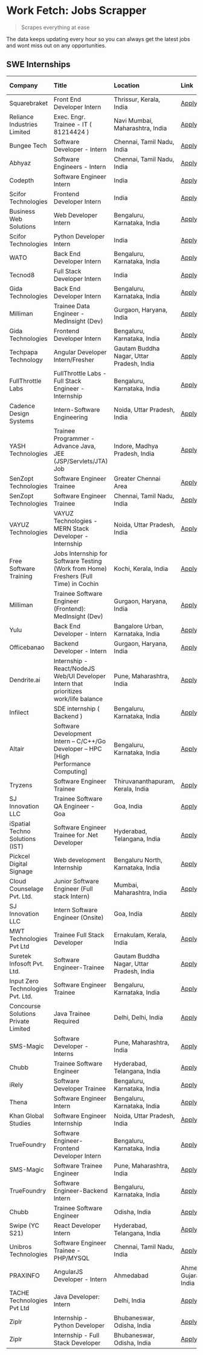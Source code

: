 # Work Fetch: Jobs Scrapper
> Scrapes everything at ease

The data keeps updating every hour so you can always get the latest jobs and wont miss out on any opportunities.

## SWE Internships
<!--START_SECTION:workfetch-->
| Company                             | Title                                                                                | Location                                  | Link                                                                                                                                                                                                                                                                                                             | Date Posted   |
|:------------------------------------|:-------------------------------------------------------------------------------------|:------------------------------------------|:-----------------------------------------------------------------------------------------------------------------------------------------------------------------------------------------------------------------------------------------------------------------------------------------------------------------|:--------------|
| Squarebraket                        | Front End Developer Intern                                                           | Thrissur, Kerala, India                   | [Apply](https://in.linkedin.com/jobs/view/front-end-developer-intern-at-squarebraket-3838541191?refId=C7hVm7k15lCkopCV7hOQ3g%3D%3D&trackingId=XwvYW7vWIEzVjWAdS0G2hA%3D%3D&position=17&pageNum=0&trk=public_jobs_jserp-result_search-card)                                                                       | 2024-02-29    |
| Reliance Industries Limited         | Exec. Engr. Trainee - IT ( 81214424 )                                                | Navi Mumbai, Maharashtra, India           | [Apply](https://in.linkedin.com/jobs/view/exec-engr-trainee-it-81214424-at-reliance-industries-limited-3842850941?refId=uTpK4hmp9zhSIIHDPR%2Fi5g%3D%3D&trackingId=SSoK%2FmlRY3GbT6iKjlpydw%3D%3D&position=3&pageNum=3&trk=public_jobs_jserp-result_search-card)                                                  | 2024-02-29    |
| Bungee Tech                         | Software Developer - Intern                                                          | Chennai, Tamil Nadu, India                | [Apply](https://in.linkedin.com/jobs/view/software-developer-intern-at-bungee-tech-3842220746?refId=pq0YjpQ1m0yW8Jg4M%2B8Exw%3D%3D&trackingId=8gZCF2NzJIIEJggcWMtU1w%3D%3D&position=18&pageNum=1&trk=public_jobs_jserp-result_search-card)                                                                       | 2024-02-28    |
| Abhyaz                              | Software Engineers - Intern                                                          | Chennai, Tamil Nadu, India                | [Apply](https://in.linkedin.com/jobs/view/software-engineers-intern-at-abhyaz-3842331306?refId=173PdvaIWVvskbn5QfMLqg%3D%3D&trackingId=imeG6iOlqOe7g3grIo5nbQ%3D%3D&position=13&pageNum=2&trk=public_jobs_jserp-result_search-card)                                                                              | 2024-02-28    |
| Codepth                             | Software Engineer Intern                                                             | India                                     | [Apply](https://in.linkedin.com/jobs/view/software-engineer-intern-at-codepth-3837570180?refId=173PdvaIWVvskbn5QfMLqg%3D%3D&trackingId=DPVz3b2jcY8HsVC5AgguVA%3D%3D&position=14&pageNum=2&trk=public_jobs_jserp-result_search-card)                                                                              | 2024-02-28    |
| Scifor Technologies                 | Frontend Developer Intern                                                            | India                                     | [Apply](https://in.linkedin.com/jobs/view/frontend-developer-intern-at-scifor-technologies-3839011953?refId=pq0YjpQ1m0yW8Jg4M%2B8Exw%3D%3D&trackingId=TDbZsj%2FTmyprn5Mx1r1Zkw%3D%3D&position=13&pageNum=1&trk=public_jobs_jserp-result_search-card)                                                             | 2024-02-27    |
| Business Web Solutions              | Web Developer Intern                                                                 | Bengaluru, Karnataka, India               | [Apply](https://in.linkedin.com/jobs/view/web-developer-intern-at-business-web-solutions-3839906144?refId=C7hVm7k15lCkopCV7hOQ3g%3D%3D&trackingId=89iW1uOts8hk99fOlcX2zw%3D%3D&position=24&pageNum=0&trk=public_jobs_jserp-result_search-card)                                                                   | 2024-02-26    |
| Scifor Technologies                 | Python Developer Intern                                                              | India                                     | [Apply](https://in.linkedin.com/jobs/view/python-developer-intern-at-scifor-technologies-3838399080?refId=uTpK4hmp9zhSIIHDPR%2Fi5g%3D%3D&trackingId=ZeyjYCor93%2Bp0OFmANmvTQ%3D%3D&position=7&pageNum=3&trk=public_jobs_jserp-result_search-card)                                                                | 2024-02-26    |
| WATO                                | Back End Developer Intern                                                            | Bengaluru, Karnataka, India               | [Apply](https://in.linkedin.com/jobs/view/back-end-developer-intern-at-wato-3834852920?refId=uTpK4hmp9zhSIIHDPR%2Fi5g%3D%3D&trackingId=Upf4AMfXlb86VYiMfS5qDg%3D%3D&position=10&pageNum=3&trk=public_jobs_jserp-result_search-card)                                                                              | 2024-02-26    |
| Tecnod8                             | Full Stack Developer Intern                                                          | India                                     | [Apply](https://in.linkedin.com/jobs/view/full-stack-developer-intern-at-tecnod8-3834283868?refId=pq0YjpQ1m0yW8Jg4M%2B8Exw%3D%3D&trackingId=tKe7hJ8iowPJxuFAGKy2UQ%3D%3D&position=25&pageNum=1&trk=public_jobs_jserp-result_search-card)                                                                         | 2024-02-25    |
| Gida Technologies                   | Back End Developer Intern                                                            | Bengaluru, Karnataka, India               | [Apply](https://in.linkedin.com/jobs/view/back-end-developer-intern-at-gida-technologies-3836849295?refId=173PdvaIWVvskbn5QfMLqg%3D%3D&trackingId=%2BJmhNHg5dxj5JOCZDrHgwA%3D%3D&position=12&pageNum=2&trk=public_jobs_jserp-result_search-card)                                                                 | 2024-02-23    |
| Milliman                            | Trainee Data Engineer - MedInsight (Dev)                                             | Gurgaon, Haryana, India                   | [Apply](https://in.linkedin.com/jobs/view/trainee-data-engineer-medinsight-dev-at-milliman-3789275187?refId=173PdvaIWVvskbn5QfMLqg%3D%3D&trackingId=LPUaDlvajJPxi968bxUJlw%3D%3D&position=20&pageNum=2&trk=public_jobs_jserp-result_search-card)                                                                 | 2024-02-23    |
| Gida Technologies                   | Frontend Developer Intern                                                            | Bengaluru, Karnataka, India               | [Apply](https://in.linkedin.com/jobs/view/frontend-developer-intern-at-gida-technologies-3836040945?refId=C7hVm7k15lCkopCV7hOQ3g%3D%3D&trackingId=q2gABsTPSAVLIVmIBh0hAQ%3D%3D&position=20&pageNum=0&trk=public_jobs_jserp-result_search-card)                                                                   | 2024-02-21    |
| Techpapa Technology                 | Angular Developer Intern/Fresher                                                     | Gautam Buddha Nagar, Uttar Pradesh, India | [Apply](https://in.linkedin.com/jobs/view/angular-developer-intern-fresher-at-techpapa-technology-3834305862?refId=173PdvaIWVvskbn5QfMLqg%3D%3D&trackingId=sqlG6qWGUvgN04CQxiLVbw%3D%3D&position=7&pageNum=2&trk=public_jobs_jserp-result_search-card)                                                           | 2024-02-20    |
| FullThrottle Labs                   | FullThrottle Labs - Full Stack Engineer - Internship                                 | Bengaluru, Karnataka, India               | [Apply](https://in.linkedin.com/jobs/view/fullthrottle-labs-full-stack-engineer-internship-at-fullthrottle-labs-3829636016?refId=173PdvaIWVvskbn5QfMLqg%3D%3D&trackingId=Osxwq3NyjCm5UI1SenBogg%3D%3D&position=4&pageNum=2&trk=public_jobs_jserp-result_search-card)                                             | 2024-02-17    |
| Cadence Design Systems              | Intern-Software Engineering                                                          | Noida, Uttar Pradesh, India               | [Apply](https://in.linkedin.com/jobs/view/intern-software-engineering-at-cadence-design-systems-3794689056?refId=uTpK4hmp9zhSIIHDPR%2Fi5g%3D%3D&trackingId=pSvvjtCLThg2JFYTOoiKQg%3D%3D&position=1&pageNum=3&trk=public_jobs_jserp-result_search-card)                                                           | 2024-02-17    |
| YASH Technologies                   | Trainee Programmer - Advance Java, JEE (JSP/Servlets/JTA) Job                        | Indore, Madhya Pradesh, India             | [Apply](https://in.linkedin.com/jobs/view/trainee-programmer-advance-java-jee-jsp-servlets-jta-job-at-yash-technologies-3811759183?refId=C7hVm7k15lCkopCV7hOQ3g%3D%3D&trackingId=tyXyd4miKXTMGm7hpyhDdA%3D%3D&position=14&pageNum=0&trk=public_jobs_jserp-result_search-card)                                    | 2024-02-13    |
| SenZopt Technologies                | Software Engineer Trainee                                                            | Greater Chennai Area                      | [Apply](https://in.linkedin.com/jobs/view/software-engineer-trainee-at-senzopt-technologies-3827688781?refId=pq0YjpQ1m0yW8Jg4M%2B8Exw%3D%3D&trackingId=hS%2BSb%2BkmCj3ojHLydQMxCQ%3D%3D&position=9&pageNum=1&trk=public_jobs_jserp-result_search-card)                                                           | 2024-02-12    |
| SenZopt Technologies                | Software Engineer Trainee                                                            | Chennai, Tamil Nadu, India                | [Apply](https://in.linkedin.com/jobs/view/software-engineer-trainee-at-senzopt-technologies-3827686880?refId=pq0YjpQ1m0yW8Jg4M%2B8Exw%3D%3D&trackingId=NYL6D7PZxPpbqMzWMyDlLg%3D%3D&position=22&pageNum=1&trk=public_jobs_jserp-result_search-card)                                                              | 2024-02-12    |
| VAYUZ Technologies                  | VAYUZ Technologies - MERN Stack Developer - Internship                               | Noida, Uttar Pradesh, India               | [Apply](https://in.linkedin.com/jobs/view/vayuz-technologies-mern-stack-developer-internship-at-vayuz-technologies-3822619356?refId=173PdvaIWVvskbn5QfMLqg%3D%3D&trackingId=G%2FooffQv4AhZVj3AK%2F2gLQ%3D%3D&position=6&pageNum=2&trk=public_jobs_jserp-result_search-card)                                      | 2024-02-10    |
| Free Software Training              | Jobs Internship for Software Testing (Work from Home) Freshers (Full Time) in Cochin | Kochi, Kerala, India                      | [Apply](https://in.linkedin.com/jobs/view/jobs-internship-for-software-testing-work-from-home-freshers-full-time-in-cochin-at-free-software-training-3826557030?refId=uTpK4hmp9zhSIIHDPR%2Fi5g%3D%3D&trackingId=P%2B1Ld49Y5UdqoBs3ypEsjQ%3D%3D&position=5&pageNum=3&trk=public_jobs_jserp-result_search-card)    | 2024-02-10    |
| Milliman                            | Trainee Software Engineer (Frontend): MedInsight (Dev)                               | Gurgaon, Haryana, India                   | [Apply](https://in.linkedin.com/jobs/view/trainee-software-engineer-frontend-medinsight-dev-at-milliman-3792874280?refId=C7hVm7k15lCkopCV7hOQ3g%3D%3D&trackingId=294s1C0Ft0WXzwyk6Kq44A%3D%3D&position=4&pageNum=0&trk=public_jobs_jserp-result_search-card)                                                     | 2024-02-09    |
| Yulu                                | Back End Developer - Intern                                                          | Bangalore Urban, Karnataka, India         | [Apply](https://in.linkedin.com/jobs/view/back-end-developer-intern-at-yulu-3821682220?refId=C7hVm7k15lCkopCV7hOQ3g%3D%3D&trackingId=e%2BROLV3TCR5bUsBGs3QZKw%3D%3D&position=8&pageNum=0&trk=public_jobs_jserp-result_search-card)                                                                               | 2024-02-04    |
| Officebanao                         | Backend Developer - Intern                                                           | Gurgaon, Haryana, India                   | [Apply](https://in.linkedin.com/jobs/view/backend-developer-intern-at-officebanao-3814263731?refId=C7hVm7k15lCkopCV7hOQ3g%3D%3D&trackingId=Cc9JhEt%2Fg3hInfYYmcyaQw%3D%3D&position=21&pageNum=0&trk=public_jobs_jserp-result_search-card)                                                                        | 2024-01-31    |
| Dendrite.ai                         | Internship - React/NodeJS Web/UI Developer Intern that prioritizes work/life balance | Pune, Maharashtra, India                  | [Apply](https://in.linkedin.com/jobs/view/internship-react-nodejs-web-ui-developer-intern-that-prioritizes-work-life-balance-at-dendrite-ai-3818948068?refId=pq0YjpQ1m0yW8Jg4M%2B8Exw%3D%3D&trackingId=O72ASlPkqm%2BZx3DrYWsDFQ%3D%3D&position=5&pageNum=1&trk=public_jobs_jserp-result_search-card)             | 2024-01-31    |
| Infilect                            | SDE internship ( Backend )                                                           | Bengaluru, Karnataka, India               | [Apply](https://in.linkedin.com/jobs/view/sde-internship-backend-at-infilect-3815120558?refId=C7hVm7k15lCkopCV7hOQ3g%3D%3D&trackingId=FNu%2F8S5mvc8tj5gb1A6eGA%3D%3D&position=22&pageNum=0&trk=public_jobs_jserp-result_search-card)                                                                             | 2024-01-25    |
| Altair                              | Software Development Intern – C/C++/Go Developer – HPC [High Performance Computing]  | Bengaluru, Karnataka, India               | [Apply](https://in.linkedin.com/jobs/view/software-development-intern-%E2%80%93-c-c%2B%2B-go-developer-%E2%80%93-hpc-high-performance-computing-at-altair-3809167074?refId=uTpK4hmp9zhSIIHDPR%2Fi5g%3D%3D&trackingId=xRxpyFLddK0D5t14W6CjrQ%3D%3D&position=9&pageNum=3&trk=public_jobs_jserp-result_search-card) | 2024-01-19    |
| Tryzens                             | Software Engineer Trainee                                                            | Thiruvananthapuram, Kerala, India         | [Apply](https://in.linkedin.com/jobs/view/software-engineer-trainee-at-tryzens-3809363491?refId=pq0YjpQ1m0yW8Jg4M%2B8Exw%3D%3D&trackingId=kwIcCgaFMp7VS8Dffl4KaA%3D%3D&position=11&pageNum=1&trk=public_jobs_jserp-result_search-card)                                                                           | 2024-01-18    |
| SJ Innovation LLC                   | Trainee Software QA Engineer - Goa                                                   | Goa, India                                | [Apply](https://in.linkedin.com/jobs/view/trainee-software-qa-engineer-goa-at-sj-innovation-llc-3804578231?refId=uTpK4hmp9zhSIIHDPR%2Fi5g%3D%3D&trackingId=PwL1%2BWuams%2Ft0nYp900H0A%3D%3D&position=20&pageNum=3&trk=public_jobs_jserp-result_search-card)                                                      | 2024-01-18    |
| iSpatial Techno Solutions (IST)     | Software Engineer Trainee for .Net Developer                                         | Hyderabad, Telangana, India               | [Apply](https://in.linkedin.com/jobs/view/software-engineer-trainee-for-net-developer-at-ispatial-techno-solutions-ist-3826984352?refId=uTpK4hmp9zhSIIHDPR%2Fi5g%3D%3D&trackingId=k%2FejJspUXF5kJxCKTPu26A%3D%3D&position=19&pageNum=3&trk=public_jobs_jserp-result_search-card)                                 | 2024-01-16    |
| Pickcel Digital Signage             | Web development Internship                                                           | Bengaluru North, Karnataka, India         | [Apply](https://in.linkedin.com/jobs/view/web-development-internship-at-pickcel-digital-signage-3826062393?refId=173PdvaIWVvskbn5QfMLqg%3D%3D&trackingId=UHPC6rZPokhhsi2CTggKhw%3D%3D&position=9&pageNum=2&trk=public_jobs_jserp-result_search-card)                                                             | 2024-01-15    |
| Cloud Counselage Pvt. Ltd.          | Junior Software Engineer (Full stack Intern)                                         | Mumbai, Maharashtra, India                | [Apply](https://in.linkedin.com/jobs/view/junior-software-engineer-full-stack-intern-at-cloud-counselage-pvt-ltd-3803132814?refId=C7hVm7k15lCkopCV7hOQ3g%3D%3D&trackingId=QksQxRtvElj%2FSqSJnHcRFQ%3D%3D&position=23&pageNum=0&trk=public_jobs_jserp-result_search-card)                                         | 2024-01-11    |
| SJ Innovation LLC                   | Intern Software Engineer (Onsite)                                                    | Goa, India                                | [Apply](https://in.linkedin.com/jobs/view/intern-software-engineer-onsite-at-sj-innovation-llc-3799959011?refId=pq0YjpQ1m0yW8Jg4M%2B8Exw%3D%3D&trackingId=pVutjfbZq9k2zv7NBTsSCw%3D%3D&position=15&pageNum=1&trk=public_jobs_jserp-result_search-card)                                                           | 2024-01-11    |
| MWT Technologies Pvt Ltd            | Trainee Full Stack Developer                                                         | Ernakulam, Kerala, India                  | [Apply](https://in.linkedin.com/jobs/view/trainee-full-stack-developer-at-mwt-technologies-pvt-ltd-3800921715?refId=C7hVm7k15lCkopCV7hOQ3g%3D%3D&trackingId=cxhWCWbL%2FYHUBHn8bhmwQA%3D%3D&position=5&pageNum=0&trk=public_jobs_jserp-result_search-card)                                                        | 2024-01-09    |
| Suretek Infosoft Pvt. Ltd.          | Software Engineer-Trainee                                                            | Gautam Buddha Nagar, Uttar Pradesh, India | [Apply](https://in.linkedin.com/jobs/view/software-engineer-trainee-at-suretek-infosoft-pvt-ltd-3800934643?refId=C7hVm7k15lCkopCV7hOQ3g%3D%3D&trackingId=9C5gduG3FYVKIGSg6V9UIg%3D%3D&position=16&pageNum=0&trk=public_jobs_jserp-result_search-card)                                                            | 2024-01-09    |
| Input Zero Technologies Pvt. Ltd.   | Software Engineer Trainee                                                            | Bengaluru, Karnataka, India               | [Apply](https://in.linkedin.com/jobs/view/software-engineer-trainee-at-input-zero-technologies-pvt-ltd-3800927643?refId=pq0YjpQ1m0yW8Jg4M%2B8Exw%3D%3D&trackingId=t8t2yopVA2EMZBNVAPGfpQ%3D%3D&position=6&pageNum=1&trk=public_jobs_jserp-result_search-card)                                                    | 2024-01-09    |
| Concourse Solutions Private Limited | Java Trainee Required                                                                | Delhi, Delhi, India                       | [Apply](https://in.linkedin.com/jobs/view/java-trainee-required-at-concourse-solutions-private-limited-3800941190?refId=uTpK4hmp9zhSIIHDPR%2Fi5g%3D%3D&trackingId=0FE5q433HPzTdF2WZefFJA%3D%3D&position=23&pageNum=3&trk=public_jobs_jserp-result_search-card)                                                   | 2024-01-09    |
| SMS-Magic                           | Software Developer -Interns                                                          | Pune, Maharashtra, India                  | [Apply](https://in.linkedin.com/jobs/view/software-developer-interns-at-sms-magic-3799485343?refId=pq0YjpQ1m0yW8Jg4M%2B8Exw%3D%3D&trackingId=%2FxI%2FwO26alZ0MXsLYcy0iQ%3D%3D&position=8&pageNum=1&trk=public_jobs_jserp-result_search-card)                                                                     | 2024-01-05    |
| Chubb                               | Trainee Software Engineer                                                            | Hyderabad, Telangana, India               | [Apply](https://in.linkedin.com/jobs/view/trainee-software-engineer-at-chubb-3811550279?refId=173PdvaIWVvskbn5QfMLqg%3D%3D&trackingId=AOzEBQA6Y9uhtCEZNbpXKQ%3D%3D&position=23&pageNum=2&trk=public_jobs_jserp-result_search-card)                                                                               | 2023-12-28    |
| iRely                               | Software Developer Trainee                                                           | Bengaluru, Karnataka, India               | [Apply](https://in.linkedin.com/jobs/view/software-developer-trainee-at-irely-3801577534?refId=C7hVm7k15lCkopCV7hOQ3g%3D%3D&trackingId=Mf3l%2FOyJPX%2FNXe0ingbocQ%3D%3D&position=10&pageNum=0&trk=public_jobs_jserp-result_search-card)                                                                          | 2023-12-22    |
| Thena                               | Software Engineer Intern                                                             | Bengaluru, Karnataka, India               | [Apply](https://in.linkedin.com/jobs/view/software-engineer-intern-at-thena-3778731751?refId=C7hVm7k15lCkopCV7hOQ3g%3D%3D&trackingId=c2jyN2i18vhCtqlcdh1vGw%3D%3D&position=12&pageNum=0&trk=public_jobs_jserp-result_search-card)                                                                                | 2023-12-05    |
| Khan Global Studies                 | Software Engineer Internship                                                         | Noida, Uttar Pradesh, India               | [Apply](https://in.linkedin.com/jobs/view/software-engineer-internship-at-khan-global-studies-3766942197?refId=pq0YjpQ1m0yW8Jg4M%2B8Exw%3D%3D&trackingId=ozX2XZUJy9Iwz0F0gkDn0w%3D%3D&position=23&pageNum=1&trk=public_jobs_jserp-result_search-card)                                                            | 2023-11-27    |
| TrueFoundry                         | Software Engineer- Frontend Developer Intern                                         | Bengaluru, Karnataka, India               | [Apply](https://in.linkedin.com/jobs/view/software-engineer-frontend-developer-intern-at-truefoundry-3790095058?refId=C7hVm7k15lCkopCV7hOQ3g%3D%3D&trackingId=sdbOVZ38OL2%2FaBEKNbrPSw%3D%3D&position=11&pageNum=0&trk=public_jobs_jserp-result_search-card)                                                     | 2023-11-24    |
| SMS-Magic                           | Software Trainee Engineer                                                            | Pune, Maharashtra, India                  | [Apply](https://in.linkedin.com/jobs/view/software-trainee-engineer-at-sms-magic-3761409781?refId=pq0YjpQ1m0yW8Jg4M%2B8Exw%3D%3D&trackingId=g9sQ2r3dHrmytymB%2B5%2Bh7A%3D%3D&position=1&pageNum=1&trk=public_jobs_jserp-result_search-card)                                                                      | 2023-11-16    |
| TrueFoundry                         | Software Engineer-Backend Intern                                                     | Bengaluru, Karnataka, India               | [Apply](https://in.linkedin.com/jobs/view/software-engineer-backend-intern-at-truefoundry-3779508170?refId=pq0YjpQ1m0yW8Jg4M%2B8Exw%3D%3D&trackingId=3aanHGiNjiJcOAoVYSCuQg%3D%3D&position=4&pageNum=1&trk=public_jobs_jserp-result_search-card)                                                                 | 2023-11-10    |
| Chubb                               | Trainee Software Engineer                                                            | Odisha, India                             | [Apply](https://in.linkedin.com/jobs/view/trainee-software-engineer-at-chubb-3756335100?refId=uTpK4hmp9zhSIIHDPR%2Fi5g%3D%3D&trackingId=6iFBglKRE5uRS3xXSVlVBQ%3D%3D&position=15&pageNum=3&trk=public_jobs_jserp-result_search-card)                                                                             | 2023-11-02    |
| Swipe (YC S21)                      | React Developer Intern                                                               | Hyderabad, Telangana, India               | [Apply](https://in.linkedin.com/jobs/view/react-developer-intern-at-swipe-yc-s21-3737600089?refId=C7hVm7k15lCkopCV7hOQ3g%3D%3D&trackingId=spgVGU0DSkvoePkxpXdWOg%3D%3D&position=13&pageNum=0&trk=public_jobs_jserp-result_search-card)                                                                           | 2023-10-13    |
| Unibros Technologies                | Software Engineer Trainee - PHP/MYSQL                                                | Chennai, Tamil Nadu, India                | [Apply](https://in.linkedin.com/jobs/view/software-engineer-trainee-php-mysql-at-unibros-technologies-3656599241?refId=pq0YjpQ1m0yW8Jg4M%2B8Exw%3D%3D&trackingId=Vr9%2BXr4z0JcH4f3SUbvTYQ%3D%3D&position=10&pageNum=1&trk=public_jobs_jserp-result_search-card)                                                  | 2023-06-12    |
| PRAXINFO                            | AngularJS Developer - Intern | Ahmedabad                                             | Ahmedabad, Gujarat, India                 | [Apply](https://in.linkedin.com/jobs/view/angularjs-developer-intern-ahmedabad-at-praxinfo-3656594961?refId=uTpK4hmp9zhSIIHDPR%2Fi5g%3D%3D&trackingId=fRmPTgbnoAVNCXyry9S%2BlQ%3D%3D&position=11&pageNum=3&trk=public_jobs_jserp-result_search-card)                                                             | 2023-06-12    |
| TACHE Technologies Pvt Ltd          | Java Developer: Intern                                                               | Delhi, India                              | [Apply](https://in.linkedin.com/jobs/view/java-developer-intern-at-tache-technologies-pvt-ltd-3627622735?refId=uTpK4hmp9zhSIIHDPR%2Fi5g%3D%3D&trackingId=qrzhb8lWeW8k7SV5li10Dw%3D%3D&position=2&pageNum=3&trk=public_jobs_jserp-result_search-card)                                                             | 2023-06-06    |
| Ziplr                               | Internship - Python Developer                                                        | Bhubaneswar, Odisha, India                | [Apply](https://in.linkedin.com/jobs/view/internship-python-developer-at-ziplr-3645677592?refId=173PdvaIWVvskbn5QfMLqg%3D%3D&trackingId=CL3aMICblIBfLPNCI%2BubXQ%3D%3D&position=10&pageNum=2&trk=public_jobs_jserp-result_search-card)                                                                           | 2023-06-02    |
| Ziplr                               | Internship - Full Stack Developer                                                    | Bhubaneswar, Odisha, India                | [Apply](https://in.linkedin.com/jobs/view/internship-full-stack-developer-at-ziplr-3645675705?refId=173PdvaIWVvskbn5QfMLqg%3D%3D&trackingId=FRsA44w7rinLWqY%2BL5376Q%3D%3D&position=25&pageNum=2&trk=public_jobs_jserp-result_search-card)                                                                       | 2023-06-02    |
<!--END_SECTION:workfetch-->
